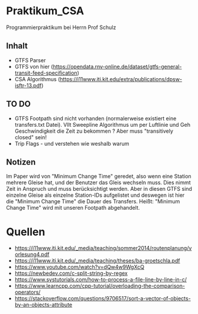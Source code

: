 # Praktikum_CSA

Programmierpraktikum bei Herrn Prof Schulz

## Inhalt

- GTFS Parser
- GTFS von hier (https://opendata.rnv-online.de/dataset/gtfs-general-transit-feed-specification)
- CSA Algorithmus (https://i11www.iti.kit.edu/extra/publications/dpsw-isftr-13.pdf)


## TO DO

- GTFS Footpath sind nicht vorhanden (normalerweise existiert eine transfers.txt Datei). Vllt Sweepline Algorithmus um per Luftlinie und Geh Geschwindigkeit die Zeit zu bekommen ? Aber muss "transitively closed" sein!
- Trip Flags - und verstehen wie weshalb warum

## Notizen

Im Paper wird von "Minimum Change Time" geredet, also wenn eine Station mehrere Gleise hat, und der Benutzer das Gleis wechseln muss. Dies nimmt Zeit in Anspruch und muss berücksichtigt werden.
Aber in diesen GTFS sind einzelne Gleise als einzelne Station-IDs aufgelistet und deswegen ist hier die "Minimum Change Time" die Dauer des Transfers.
Heißt: "Minimum Change Time" wird mit unseren Footpath abgehandelt.

# Quellen

- https://i11www.iti.kit.edu/_media/teaching/sommer2014/routenplanung/vorlesung4.pdf
- https://i11www.iti.kit.edu/_media/teaching/theses/ba-groetschla.pdf
- https://www.youtube.com/watch?v=dQw4w9WgXcQ
- https://newbedev.com/c-split-string-by-regex
- https://www.systutorials.com/how-to-process-a-file-line-by-line-in-c/
- https://www.learncpp.com/cpp-tutorial/overloading-the-comparison-operators/
- https://stackoverflow.com/questions/9706517/sort-a-vector-of-objects-by-an-objects-attribute